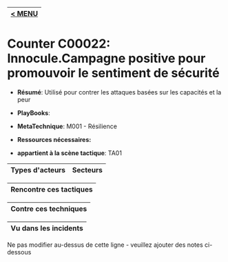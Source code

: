 |[< MENU](../README.md)|
|---|
# Counter C00022: Innocule.Campagne positive pour promouvoir le sentiment de sécurité

* **Résumé**: Utilisé pour contrer les attaques basées sur les capacités et la peur

* **PlayBooks**:

* **MetaTechnique**: M001 - Résilience

* **Ressources nécessaires:**

* **appartient à la scène tactique**: TA01


|Types d'acteurs |Secteurs |
|----------- |------- |



|Rencontre ces tactiques |
|---------------------- |



|Contre ces techniques |
|------------------------- |



|Vu dans les incidents |
|----------------- |


Ne pas modifier au-dessus de cette ligne - veuillez ajouter des notes ci-dessous